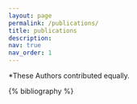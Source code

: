 ```yaml
---
layout: page
permalink: /publications/
title: publications
description:
nav: true
nav_order: 1
---
```


\*These Authors contributed equally.

<!-- _pages/publications.md -->
<div class="publications">

{% bibliography %}

</div>
